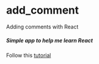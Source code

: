 # add_comment
Adding comments with React

##### Simple app to help me learn React
Follow this
[tutorial](https://www.youtube.com/watch?v=-AbaV3nrw6E) 
